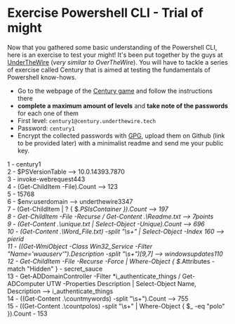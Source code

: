 # Exercise Powershell CLI - Trial of might

Now that you gathered some basic understanding of the Powershell CLI, here is an exercise to test your might! It's been put together by the guys at [UnderTheWire](https://underthewire.tech/) (_very similar to OverTheWire_). You will have to tackle a series of exercise called Century that is aimed at testing the fundamentals of Powershell know-hows.

- Go to the webpage of the [Century game](https://underthewire.tech/century) and follow the instructions there
- **complete a maximum amount of levels** and **take note of the passwords** for each one of them
- First level:  ```century1@century.underthewire.tech``` 
- Password: ```century1```
- Encrypt the collected passwords with [GPG](https://medium.com/meetcyber/gpg-encryption-a-comprehensive-guide-to-securing-data-transfers-b66e784d7889), upload them on Github (link to be provided later) with a minimalist readme and send me your public key. 

1 - century1  
2 - $PSVersionTable --> 10.0.14393.7870  
3 - invoke-webrequest443  
4 - (Get-ChildItem -File).Count --> 123  
5 - 15768  
6 - $env:userdomain --> underthewire3347  
7 - (Get-ChildItem | ? { $_.PSIsContainer }).Count --> 197  
8 - Get-ChildItem -File -Recurse / Get-Content .\Readme.txt --> 7points  
9 - (Get-Content .\unique.txt | Select-Object -Unique).Count --> 696  
10 - (Get-Content .\Word_File.txt) -split "\s+" | Select-Object -Index 160 --> pierid  
11 - ((Get-WmiObject -Class Win32_Service -Filter "Name='wuauserv'").Description -split "\s+")[9,7] --> windowsupdates110  
12 - Get-ChildItem -File -Recurse -Force | Where-Object { $_.Attributes -match "Hidden" } - secret_sauce  
13 - Get-ADDomainController -Filter *i_authenticate_things / Get-ADComputer UTW -Properties Description | Select-Object Name, Description --> i_authenticate_things  
14 - ((Get-Content .\countmywords) -split "\s+").Count --> 755  
15 - ((Get-Content .\countpolos) -split "\s+" | Where-Object { $_ -eq "polo" }).Count - 153


